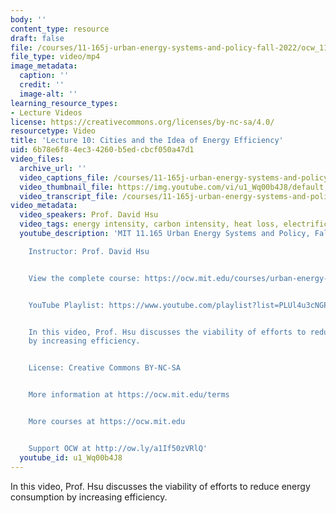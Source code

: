 ```yaml
---
body: ''
content_type: resource
draft: false
file: /courses/11-165j-urban-energy-systems-and-policy-fall-2022/ocw_11165_lecture10_2022oct12_360p_16_9.mp4
file_type: video/mp4
image_metadata:
  caption: ''
  credit: ''
  image-alt: ''
learning_resource_types:
- Lecture Videos
license: https://creativecommons.org/licenses/by-nc-sa/4.0/
resourcetype: Video
title: 'Lecture 10: Cities and the Idea of Energy Efficiency'
uid: 6b78e6f8-4ec3-4260-b5ed-cbcf050a47d1
video_files:
  archive_url: ''
  video_captions_file: /courses/11-165j-urban-energy-systems-and-policy-fall-2022/1PA6-J9DNqJEcpm00YWZyetGHaHgc7LUg_transcript.webvtt
  video_thumbnail_file: https://img.youtube.com/vi/u1_Wq00b4J8/default.jpg
  video_transcript_file: /courses/11-165j-urban-energy-systems-and-policy-fall-2022/1PA6-J9DNqJEcpm00YWZyetGHaHgc7LUg_transcript.pdf
video_metadata:
  video_speakers: Prof. David Hsu
  video_tags: energy intensity, carbon intensity, heat loss, electrification
  youtube_description: 'MIT 11.165 Urban Energy Systems and Policy, Fall 2022

    Instructor: Prof. David Hsu


    View the complete course: https://ocw.mit.edu/courses/urban-energy-systems-and-policy-fall-2022/


    YouTube Playlist: https://www.youtube.com/playlist?list=PLUl4u3cNGP63SEOB1q95TFs0hwyf1d7BG


    In this video, Prof. Hsu discusses the viability of efforts to reduce energy consumption
    by increasing efficiency.


    License: Creative Commons BY-NC-SA


    More information at https://ocw.mit.edu/terms


    More courses at https://ocw.mit.edu


    Support OCW at http://ow.ly/a1If50zVRlQ'
  youtube_id: u1_Wq00b4J8
---
```

In this video, Prof. Hsu discusses the viability of efforts to reduce energy consumption by increasing efficiency.